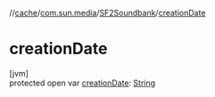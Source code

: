 //[cache](../../../index.md)/[com.sun.media](../index.md)/[SF2Soundbank](index.md)/[creationDate](creation-date.md)

# creationDate

[jvm]\
protected open var [creationDate](creation-date.md): [String](https://docs.oracle.com/javase/8/docs/api/java/lang/String.html)
